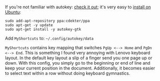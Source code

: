 If you're not familiar with autokey: [check it out](https://github.com/autokey/autokey); it's very easy to [install on Ubuntu](https://github.com/autokey/autokey#ubuntumintdebian):
```
sudo add-apt-repository ppa:cdekter/ppa
sudo apt-get -y update
sudo apt-get install -y autokey-gtk
```

Add `MyShortcuts` to: `~/.config/autokey/data`

`MyShortcuts` contains key mapping that switches `PgUp <--> Home` and `PgDn <--> End`. This is something I found very annoying with Lenovo keyboard layout. In the default key layout a slip of a finger send you one page up or down. With this config, you simply go to the beginning or end of line and keep your current position in the document. Additionally, it becomes easier to select text within a row without doing keyboard gymnastics.  
